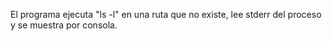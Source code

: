 El programa ejecuta "ls -l" en una ruta que no existe, lee stderr del proceso y se muestra por consola.